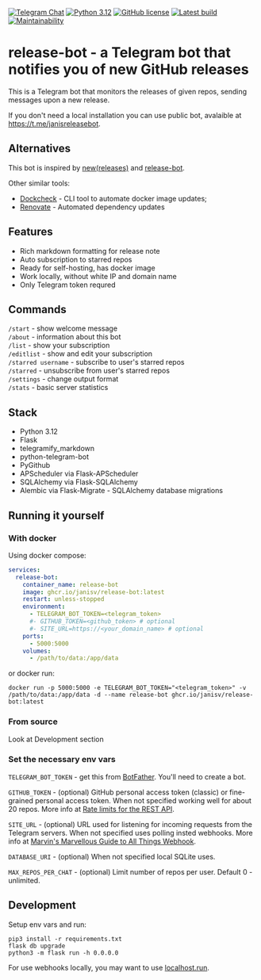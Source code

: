 [![Telegram Chat](https://img.shields.io/static/v1?label=Bot&message=release-bot&color=29a1d4&logo=telegram)](https://t.me/janisreleasebot)
[![Python 3.12](https://img.shields.io/badge/python-3.12-x.svg)](https://www.python.org/downloads/release/python-312/)
[![GitHub license](https://img.shields.io/github/license/JanisV/release-bot.svg)](https://github.com/JanisV/release-bot/blob/main/LICENSE)
[![Latest build](https://github.com/JanisV/release-bot/actions/workflows/docker.yml/badge.svg)](https://github.com/JanisV/release-bot/pkgs/container/release-bot)
[![Maintainability](https://api.codeclimate.com/v1/badges/b75abdb47ff5ec2cc5cf/maintainability)](https://codeclimate.com/github/JanisV/release-bot/maintainability)

# release-bot - a Telegram bot that notifies you of new GitHub releases

This is a Telegram bot that monitors the releases of given repos, sending messages upon a new release.

If you don't need a local installation you can use public bot, avalaible at https://t.me/janisreleasebot.

## Alternatives

This bot is inspired by [new(releases)](https://newreleases.io/) and [release-bot](https://github.com/chofnar/release-bot).

Other similar tools:

- [Dockcheck](https://github.com/mag37/dockcheck) - CLI tool to automate docker image updates;
- [Renovate](https://docs.renovatebot.com/) - Automated dependency updates

## Features

- Rich markdown formatting for release note
- Auto subscription to starred repos
- Ready for self-hosting, has docker image
- Work locally, without white IP and domain name
- Only Telegram token requred

## Commands

`/start` - show welcome message  
`/about` - information about this bot  
`/list` - show your subscription  
`/editlist` - show and edit your subscription  
`/starred username` - subscribe to user's starred repos  
`/starred` - unsubscribe from user's starred repos  
`/settings` - change output format  
`/stats` - basic server statistics

## Stack

- Python 3.12
- Flask
- telegramify_markdown
- python-telegram-bot
- PyGithub
- APScheduler via Flask-APScheduler
- SQLAlchemy via Flask-SQLAlchemy
- Alembic via Flask-Migrate - SQLAlchemy database migrations

## Running it yourself

### With docker

Using docker compose:

```yaml
services:
  release-bot:
    container_name: release-bot
    image: ghcr.io/janisv/release-bot:latest
    restart: unless-stopped
    environment:
      - TELEGRAM_BOT_TOKEN=<telegram_token>
      #- GITHUB_TOKEN=<github_token> # optional
      #- SITE_URL=https://<your_domain_name> # optional
    ports:
      - 5000:5000
    volumes:
      - /path/to/data:/app/data
```

or docker run:

`docker run -p 5000:5000 -e TELEGRAM_BOT_TOKEN="<telegram_token>" -v /path/to/data:/app/data -d --name release-bot ghcr.io/janisv/release-bot:latest`

### From source

Look at Development section

### Set the necessary env vars

`TELEGRAM_BOT_TOKEN` - get this from [BotFather](https://t.me/botfather). You'll need to create a bot.

`GITHUB_TOKEN` - (optional) GitHub personal access token (classic) or fine-grained personal access token. When not specified working well for about 20 repos. More info at [Rate limits for the REST API](https://docs.github.com/en/rest/using-the-rest-api/rate-limits-for-the-rest-api?apiVersion=2022-11-28).

`SITE_URL` - (optional) URL used for listening for incoming requests from the Telegram servers. When not specified uses polling insted webhooks. More info at [Marvin's Marvellous Guide to All Things Webhook](https://core.telegram.org/bots/webhooks).

`DATABASE_URI` - (optional) When not specified local SQLite uses.

`MAX_REPOS_PER_CHAT` - (optional) Limit number of repos per user. Default 0 - unlimited.

## Development

Setup env vars and run:

```shell
pip3 install -r requirements.txt
flask db upgrade
python3 -m flask run -h 0.0.0.0
```

For use webhooks locally, you may want to use [localhost.run](https://localhost.run/).
